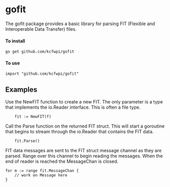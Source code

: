 gofit
=========

The gofit package provides a basic library for parsing FIT (Flexible and Interoperable Data Transfer) files.

#### To install
	
	go get github.com/kcfwpi/gofit

#### To use

	import "github.com/kcfwpi/gofit"

<a name="examples"></a>Examples
-------------------------------

Use the NewFIT function to create a new FIT. The only parameter is a type that implements the io.Reader interface. This is often a file type.

		fit := NewFIT(f)
		
Call the Parse function on the returned FIT struct. This will start a goroutine that begins to stream through the io.Reader that contains the FIT data.

		fit.Parse()

FIT data messages are sent to the FIT struct message channel as they are parsed. Range over this channel to begin reading the messages. When the end of reader is reached the MessageChan is closed.

	for m := range fit.MessageChan {
		// work on Message here
	}

